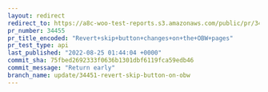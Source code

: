 ```yaml
---
layout: redirect
redirect_to: https://a8c-woo-test-reports.s3.amazonaws.com/public/pr/34455/api/index.html
pr_number: 34455
pr_title_encoded: "Revert+skip+button+changes+on+the+OBW+pages"
pr_test_type: api
last_published: "2022-08-25 01:44:04 +0000"
commit_sha: 75fbed2692333f0636b1301dbf6119fca59edb46
commit_message: "Return early"
branch_name: update/34451-revert-skip-button-on-obw
---
```

